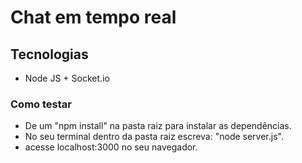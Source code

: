 # Chat em tempo real 

## Tecnologias

- Node JS + Socket.io

### Como testar

- De um "npm install" na pasta raiz para instalar as dependências.
- No seu terminal dentro da pasta raiz escreva: "node server.js".
- acesse localhost:3000 no seu navegador. 